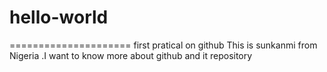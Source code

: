 # hello-world
=====================
first pratical on github
This is sunkanmi from Nigeria .I want to know more about github and it repository
